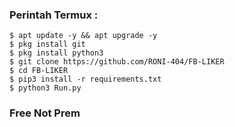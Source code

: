 ### Perintah Termux :
    $ apt update -y && apt upgrade -y
    $ pkg install git
    $ pkg install python3
    $ git clone https://github.com/RONI-404/FB-LIKER
    $ cd FB-LIKER
    $ pip3 install -r requirements.txt
    $ python3 Run.py
### Free Not Prem

